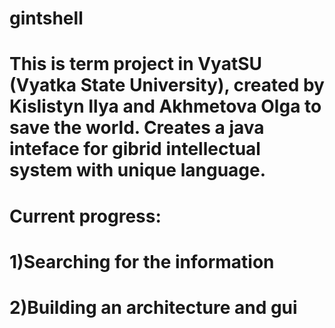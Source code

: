 gintshell
=========
This is term project in VyatSU (Vyatka State University), created by Kislistyn Ilya and Akhmetova Olga to save the world.
Creates a java inteface for gibrid intellectual system with unique language.
==
Current progress:
=
1)Searching for the information
=
2)Building an architecture and gui
=
